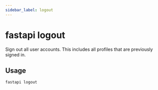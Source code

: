 ```yaml
---
sidebar_label: logout
---
```


# fastapi logout

Sign out all user accounts. This includes all profiles that are previously signed in.

## Usage

    fastapi logout
